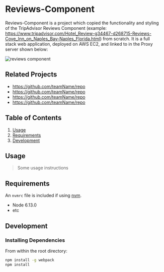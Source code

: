 # Reviews-Component

Reviews-Component is a project which copied the functionality and styling of the TripAdvisor Reviews Component (example: https://www.tripadvisor.com/Hotel_Review-g34467-d268715-Reviews-Cove_Inn_on_Naples_Bay-Naples_Florida.html) from scratch.  It is a full stack web application, deployed on AWS EC2, and linked to in the Proxy server shown below:

![reviews component](Deployed-Review-Component.gif)

## Related Projects

  - https://github.com/teamName/repo
  - https://github.com/teamName/repo
  - https://github.com/teamName/repo
  - https://github.com/teamName/repo

## Table of Contents

1. [Usage](#Usage)
1. [Requirements](#requirements)
1. [Development](#development)

## Usage

> Some usage instructions

## Requirements

An `nvmrc` file is included if using [nvm](https://github.com/creationix/nvm).

- Node 6.13.0
- etc

## Development

### Installing Dependencies

From within the root directory:

```sh
npm install -g webpack
npm install
```

